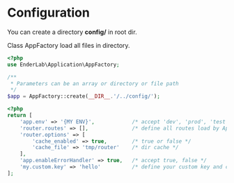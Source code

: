 # Configuration

You can  create a directory **config/** in root dir.

Class AppFactory load all files in directory.

```php
<?php
use EnderLab\Application\AppFactory;

/**
 * Parameters can be an array or directory or file path
 */
$app = AppFactory::create(__DIR__.'/../config/');
```

```php
<?php
return [
    'app.env' => '{MY ENV}',            /* accept 'dev', 'prod', 'test' */
    'router.routes' => [],              /* define all routes load by AppFactory */
    'router.options' => [
        'cache_enabled' => true,        /* true or false */
        'cache_file' => 'tmp/router'    /* dir cache */
    ],
    'app.enableErrorHandler' => true,   /* accept true, false */
    'my.custom.key' => 'hello'          /* define your custom key and custom value */
];
```